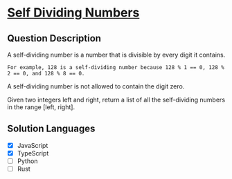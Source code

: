 # [Self Dividing Numbers](https://leetcode.com/problems/self-dividing-numbers)

## Question Description

A self-dividing number is a number that is divisible by every digit it contains.

    For example, 128 is a self-dividing number because 128 % 1 == 0, 128 % 2 == 0, and 128 % 8 == 0.

A self-dividing number is not allowed to contain the digit zero.

Given two integers left and right, return a list of all the self-dividing numbers in the range [left, right].

## Solution Languages

- [x] JavaScript
- [x] TypeScript
- [ ] Python
- [ ] Rust
